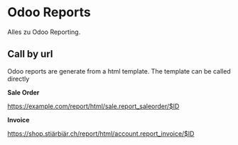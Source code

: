 # Odoo Reports

Alles zu Odoo Reporting.

## Call by url

Odoo reports are generate from a html template. The template can be called directly

**Sale Order**

<https://example.com/report/html/sale.report_saleorder/$ID>

**Invoice**

<https://shop.stiärbiär.ch/report/html/account.report_invoice/$ID>